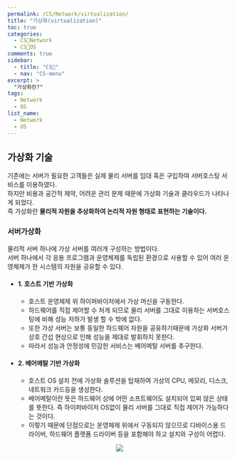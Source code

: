 ```yaml
---
permalink: /CS/Network/virtualization/
title: "가상화(virtualization)"
toc: true
categories:
  - CS🐰Network
  - CS🐰OS
comments: true
sidebar:
  - title: "CS🐰"
  - nav: "CS-menu"
excerpt: >
  "가상화란?"
tags:
  - Network
  - OS
list_name:
  - Network
  - OS
---
```

## 가상화 기술
기존에는 서버가 필요한 고객들은 실제 물리 서버를 임대 혹은 구입하여 서버호스팅 서비스를 이용하였다.  
하지만 비용과 공간적 제약, 어려운 관리 문제 때문에 가상화 기술과 클라우드가 나타나게 되었다.  
즉 가상화란 **물리적 자원을 추상화하여 논리적 자원 형태로 표현하는 기술이다.**  


### 서버가상화
물리적 서버 하나에 가상 서버를 여러개 구성하는 방법이다.  
서버 하나에서 각 응용 프로그램과 운영체제를 독립된 환경으로 사용할 수 있어 여러 운영체제가 한 시스템의 자원을 공유할 수 있다.  

- #### 1. 호스트 기반 가상화
    - 호스트 운영체제 위 하이퍼바이저에서 가상 머신을 구동한다.  
    - 하드웨어를 직접 제어할 수 처게 되므로 물리 서버를 그대로 이용하는 서버호스팅에 비해 성능 저하가 발생 할 수 밖에 없다.  
    - 또한 가상 서버는 보통 동일한 하드웨어 자원을 공유하기때문에 가상화 서버가 상호 간섭 현상으로 인해 성능을 제대로 발휘하지 못한다.  
    - 따라서 성능과 안정성에 민감한 서비스는 베어메탈 서버를 추구한다.  

- #### 2. 베어메탈 기반 가상화
    - 호스트 OS 설치 전에 가상화 솔루션을 탑재하여 가상의 CPU, 메모리, 디스크, 네트워크 카드등을 생성한다.  
    - 베어메탈이란 뜻은 하드웨어 상에 어떤 소프트웨어도 설치되어 있찌 않은 상태를 뜻한다. 즉 하이퍼바이저 OS없이 물리 서버를 그대로 직접 제어가 가능하다는 것이다.  
    - 이렇기 때문에 단점으로는 운영체제 위에서 구동되지 않으므로 디바이스용 드라이버, 하드웨어 플랫폼 드라이버 등을 포함해야 하고 설치와 구성이 어렵다.


<p align="center"><img src="{{site.baseurl}}/assets/images/CS/virtual.png"></p>
